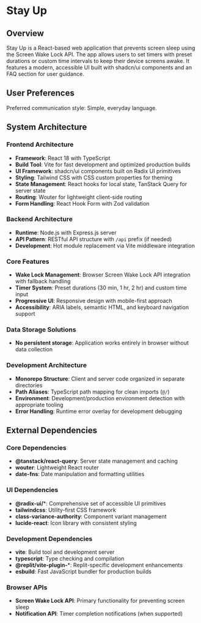 # Stay Up

## Overview

Stay Up is a React-based web application that prevents screen sleep using the Screen Wake Lock API. The app allows users to set timers with preset durations or custom time intervals to keep their device screens awake. It features a modern, accessible UI built with shadcn/ui components and an FAQ section for user guidance.

## User Preferences

Preferred communication style: Simple, everyday language.

## System Architecture

### Frontend Architecture
- **Framework**: React 18 with TypeScript
- **Build Tool**: Vite for fast development and optimized production builds
- **UI Framework**: shadcn/ui components built on Radix UI primitives
- **Styling**: Tailwind CSS with CSS custom properties for theming
- **State Management**: React hooks for local state, TanStack Query for server state
- **Routing**: Wouter for lightweight client-side routing
- **Form Handling**: React Hook Form with Zod validation

### Backend Architecture
- **Runtime**: Node.js with Express.js server
- **API Pattern**: RESTful API structure with `/api` prefix (if needed)
- **Development**: Hot module replacement via Vite middleware integration

### Core Features
- **Wake Lock Management**: Browser Screen Wake Lock API integration with fallback handling
- **Timer System**: Preset durations (30 min, 1 hr, 2 hr) and custom time input
- **Progressive UI**: Responsive design with mobile-first approach
- **Accessibility**: ARIA labels, semantic HTML, and keyboard navigation support

### Data Storage Solutions
- **No persistent storage**: Application works entirely in browser without data collection

### Development Architecture
- **Monorepo Structure**: Client and server code organized in separate directories
- **Path Aliases**: TypeScript path mapping for clean imports (`@/`)
- **Environment**: Development/production environment detection with appropriate tooling
- **Error Handling**: Runtime error overlay for development debugging

## External Dependencies

### Core Dependencies
- **@tanstack/react-query**: Server state management and caching
- **wouter**: Lightweight React router
- **date-fns**: Date manipulation and formatting utilities

### UI Dependencies
- **@radix-ui/***: Comprehensive set of accessible UI primitives
- **tailwindcss**: Utility-first CSS framework
- **class-variance-authority**: Component variant management
- **lucide-react**: Icon library with consistent styling

### Development Dependencies
- **vite**: Build tool and development server
- **typescript**: Type checking and compilation
- **@replit/vite-plugin-***: Replit-specific development enhancements
- **esbuild**: Fast JavaScript bundler for production builds

### Browser APIs
- **Screen Wake Lock API**: Primary functionality for preventing screen sleep
- **Notification API**: Timer completion notifications (when supported)